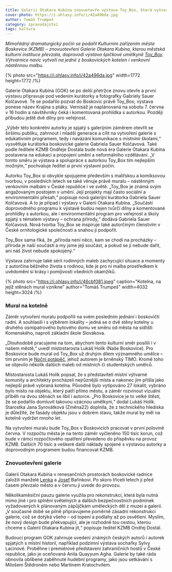 ```yaml
---
title: Galerii Otakara Kubína znovuotevře výstava Toy_Box, která vytvoří v Boskovicích i nový mural
cover-photo: https://i.ohlasy.info/i/42a496da.jpg
author: Tomáš Trumpeš
category: zpravodajství
tags: kultura
---
```


*Mimořádný dramaturgický počin se podařil Kulturním zařízením města Boskovice (KZMB) – znovuotevření Galerie Otakara Kubína, kterou městská kulturní instituce převzala, doprovodí výstava špičkové umělkyně [Toy\_Box](https://toybox.cz). Výtvarnice navíc vytvoří na jedné z boskovických kotelen i venkovní nástěnnou malbu.*

{% photo src="https://i.ohlasy.info/i/42a496da.jpg" width=1772 height=1772 /%}

Galerie Otakara Kubína (GOK) se po delší přetržce znovu otevře a první výstavu připravuje pod vedením kurátorky a fotografky Gabriely Sauer Kolčavové. Té se podařilo pozvat do Boskovic právě Toy\_Box; výstava ponese název Krajina s ptáky. Vernisáž je naplánovaná na sobotu 7\. června v 16 hodin a návštěvníky čeká i komentovaná prohlídka s autorkou. Později přibudou ještě dvě dílny pro veřejnost.

„Výběr této konkrétní autorky je spjatý s galerijním záměrem otevřít se širšímu publiku, zahrnout i mladší generace a cílit na vytvoření galerie s edukativním programem, tedy i navázání komunikace s místními školami,“ vysvětluje kurátorka boskovické galerie Gabriela Sauer Kolčavová. Také podle ředitele KZMB Ondřeje Dostála bude nová éra Galerie Otakara Kubína postavena na edukaci a propojení umění a neformálního vzdělávání. „V tomto směru je výstava a spolupráce s autorkou Toy\_Box tím nejlepším možným,“ pochvaluje ředitel si první výstavní počin.

Autorku Toy\_Box si obvykle spojujeme především s malířskou a komiksovou tvorbou, v posledních letech se také věnuje právě muralu – nástěnným venkovním malbám v České republice i ve světě. „Toy\_Box je známá svým angažovaným postojem v umění. Její projekty mají často sociální a environmentální přesah,“ popisuje nová galerijní kurátorka Gabriela Sauer Kolčavová. A to je případ i výstavy v Galerii Otakara Kubína. „Součástí doprovodného programu k výstavě budou nejen tvůrčí dílny a komentované prohlídky s autorkou, ale i environmentální program pro veřejnost a školy spjatý s tématem výstavy – ochrana přírody,“ dodává Gabriela Sauer Kolčavová. Nová tvorba Toy\_Box se inspiruje také autorčiným členstvím v České ornitologické společnosti a snahou ji podpořit. 

Toy\_Box sama říká, že „příroda není něco, kam se chodí na procházky – příroda je naší součástí a my jsme její součást, a pokud se jí nebude dařit, ani náš život nebude spokojený.“ 

Výstava zahrnuje také sérii rodinných maleb zachycující situace a momenty z autorčina běžného života s rodinou, kde je pro ni malba prostředkem k uvědomění si krásy i pomíjivosti všedních okamžiků.

{% photo src="https://i.ohlasy.info/i/46cbf081.jpeg" caption="Kotelna, na jejíž stěnách mural vznikne" author="Tomáš Trumpeš" width=4032 height=3024 /%}

### Mural na kotelně

Záměr vytvoření muralu podpořili na svém posledním jednání i boskovičtí radní. A souhlasili i s výběrem lokality – jedná se o dvě stěny kotelny u druhého osmipatrového bytového domu ve směru od města na sídlišti Komenského, naproti základní škole Slovákova.

„Dlouhodobě pracujeme na tom, abychom tento kulturní směr posílili i v našem městě,“ uvedl místostarosta Lukáš Holík (Naše Boskovice). Pro Boskovice bude mural od Toy\_Box už druhým dílem významného umělce – tím prvním je [Noční potápěč](https://ohlasy.info/clanky/2018/09/rozhovor-timo.html), jehož autorem je brněnský TIMO. Kromě toho se objevilo několik dalších maleb od místních či studentských umělců. 

Místostarosta Lukáš Holík popsal, že s představiteli místní výtvarné komunity a architekty procházeli nejrůznější místa a nakonec jim přišla jako nejlepší právě vybraná kotelna. Původně bylo vytipováno 27 lokalit; vybráno bylo místo na objektu, který patří přímo městu, a záměr rozvinout vizuální příběh na dvou stěnách se líbil i autorce. „Pro Boskovice je to velké štěstí, že se podařilo domluvit takovou vzácnou umělkyni,“ dodal Lukáš Holík. Starostka Jana Syrovátková (Změna22) doplnila, že z technického hlediska je důležité, že fasády objektu jsou v dobrém stavu, takže mural by měl na kotelně vydržet mnoho let.

Na vytvoření muralu bude Toy\_Box v Boskovicích pracovat v první polovině června. V rozpočtu města je na tento záměr vyčleněno 150 tisíc korun, což bude v rámci rozpočtového opatření převedeno do příspěvku na provoz KZMB. Dalších 70 tisíc a veškeré další náklady spojené s výstavou autorky a doprovodným programem budou financovat KZMB. 

### Znovuotevření galerie

Galerii Otakara Kubína v renesančních prostorách boskovické radnice založili manželé [Lenka](https://ohlasy.info/clanky/2015/12/lenka-odesla.html) a [Josef](https://ohlasy.info/clanky/2025/02/josef-barinka.html) Bařinkovi. Po skoro třiceti letech ji před časem převzalo město a v červnu ji uvede do provozu. 

Několikaměsíční pauzu galerie využila pro rekonstrukci, která byla nutná mimo jiné i pro splnění světelných a dalších bezpečnostních podmínek vyžadovaných k plánovaným zápůjčkám uměleckých děl z muzeí a galerií. „V současné době se pilně připravujeme poměrně zásadní rekonstrukcí galerie, což se dotýká všeho – od topení a podlahy až po osvětlení. Myslím, že nový design bude překvapující, ale je rozhodně tou cestou, kterou chceme s Galerií Otakara Kubína jít,“ popisuje ředitel KZMB Ondřej Dostál.

Budoucí program GOK zahrnuje uvedení známých českých autorů i autorek spjatých s místní historií, například podzimní výstava sochařky Sylvy Lacinové. Proběhne i premiérové představení zahraničních hostů v České republice, jako je oceňovaná Anila Quayyum Agha. Galerie by také ráda obnovila oblíbené zaběhnuté hudební programy, jako jsou setkávání s Milošem Štědroněm nebo Martinem Kratochvílem.